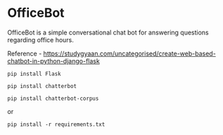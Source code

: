 # OfficeBot
OfficeBot is a simple conversational chat bot for answering questions regarding office hours. 

Reference - https://studygyaan.com/uncategorised/create-web-based-chatbot-in-python-django-flask

`pip install Flask`

`pip install chatterbot`

`pip install chatterbot-corpus`

or 

`pip install -r requirements.txt`


